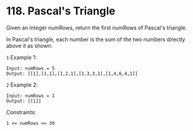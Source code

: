 # 118. Pascal's Triangle

Given an integer numRows, return the first numRows of Pascal's triangle.

In Pascal's triangle, each number is the sum of the two numbers directly above it as shown:

`1` Example 1:

```
Input: numRows = 5
Output: [[1],[1,1],[1,2,1],[1,3,3,1],[1,4,6,4,1]]
```

`2` Example 2:

```
Input: numRows = 1
Output: [[1]]
```

Constraints:

```
1 <= numRows <= 30
```
